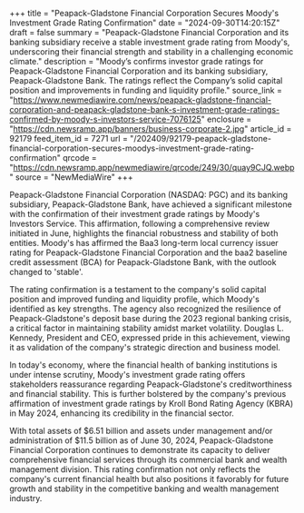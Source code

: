 +++
title = "Peapack-Gladstone Financial Corporation Secures Moody's Investment Grade Rating Confirmation"
date = "2024-09-30T14:20:15Z"
draft = false
summary = "Peapack-Gladstone Financial Corporation and its banking subsidiary receive a stable investment grade rating from Moody's, underscoring their financial strength and stability in a challenging economic climate."
description = "Moody’s confirms investor grade ratings for Peapack-Gladstone Financial Corporation and its banking subsidiary, Peapack-Gladstone Bank. The ratings reflect the Company’s solid capital position and improvements in funding and liquidity profile."
source_link = "https://www.newmediawire.com/news/peapack-gladstone-financial-corporation-and-peapack-gladstone-bank-s-investment-grade-ratings-confirmed-by-moody-s-investors-service-7076125"
enclosure = "https://cdn.newsramp.app/banners/business-corporate-2.jpg"
article_id = 92179
feed_item_id = 7271
url = "/202409/92179-peapack-gladstone-financial-corporation-secures-moodys-investment-grade-rating-confirmation"
qrcode = "https://cdn.newsramp.app/newmediawire/qrcode/249/30/quay9CJQ.webp"
source = "NewMediaWire"
+++

<p>Peapack-Gladstone Financial Corporation (NASDAQ: PGC) and its banking subsidiary, Peapack-Gladstone Bank, have achieved a significant milestone with the confirmation of their investment grade ratings by Moody's Investors Service. This affirmation, following a comprehensive review initiated in June, highlights the financial robustness and stability of both entities. Moody's has affirmed the Baa3 long-term local currency issuer rating for Peapack-Gladstone Financial Corporation and the baa2 baseline credit assessment (BCA) for Peapack-Gladstone Bank, with the outlook changed to 'stable'.</p><p>The rating confirmation is a testament to the company's solid capital position and improved funding and liquidity profile, which Moody's identified as key strengths. The agency also recognized the resilience of Peapack-Gladstone's deposit base during the 2023 regional banking crisis, a critical factor in maintaining stability amidst market volatility. Douglas L. Kennedy, President and CEO, expressed pride in this achievement, viewing it as validation of the company's strategic direction and business model.</p><p>In today's economy, where the financial health of banking institutions is under intense scrutiny, Moody's investment grade rating offers stakeholders reassurance regarding Peapack-Gladstone's creditworthiness and financial stability. This is further bolstered by the company's previous affirmation of investment grade ratings by Kroll Bond Rating Agency (KBRA) in May 2024, enhancing its credibility in the financial sector.</p><p>With total assets of $6.51 billion and assets under management and/or administration of $11.5 billion as of June 30, 2024, Peapack-Gladstone Financial Corporation continues to demonstrate its capacity to deliver comprehensive financial services through its commercial bank and wealth management division. This rating confirmation not only reflects the company's current financial health but also positions it favorably for future growth and stability in the competitive banking and wealth management industry.</p>